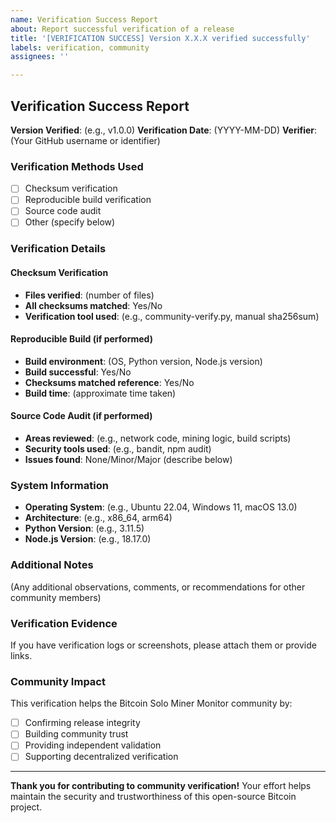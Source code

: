 ```yaml
---
name: Verification Success Report
about: Report successful verification of a release
title: '[VERIFICATION SUCCESS] Version X.X.X verified successfully'
labels: verification, community
assignees: ''

---
```


## Verification Success Report

**Version Verified**: (e.g., v1.0.0)
**Verification Date**: (YYYY-MM-DD)
**Verifier**: (Your GitHub username or identifier)

### Verification Methods Used

- [ ] Checksum verification
- [ ] Reproducible build verification
- [ ] Source code audit
- [ ] Other (specify below)

### Verification Details

#### Checksum Verification
- **Files verified**: (number of files)
- **All checksums matched**: Yes/No
- **Verification tool used**: (e.g., community-verify.py, manual sha256sum)

#### Reproducible Build (if performed)
- **Build environment**: (OS, Python version, Node.js version)
- **Build successful**: Yes/No
- **Checksums matched reference**: Yes/No
- **Build time**: (approximate time taken)

#### Source Code Audit (if performed)
- **Areas reviewed**: (e.g., network code, mining logic, build scripts)
- **Security tools used**: (e.g., bandit, npm audit)
- **Issues found**: None/Minor/Major (describe below)

### System Information

- **Operating System**: (e.g., Ubuntu 22.04, Windows 11, macOS 13.0)
- **Architecture**: (e.g., x86_64, arm64)
- **Python Version**: (e.g., 3.11.5)
- **Node.js Version**: (e.g., 18.17.0)

### Additional Notes

(Any additional observations, comments, or recommendations for other community members)

### Verification Evidence

If you have verification logs or screenshots, please attach them or provide links.

### Community Impact

This verification helps the Bitcoin Solo Miner Monitor community by:
- [ ] Confirming release integrity
- [ ] Building community trust
- [ ] Providing independent validation
- [ ] Supporting decentralized verification

---

**Thank you for contributing to community verification!** Your effort helps maintain the security and trustworthiness of this open-source Bitcoin project.
